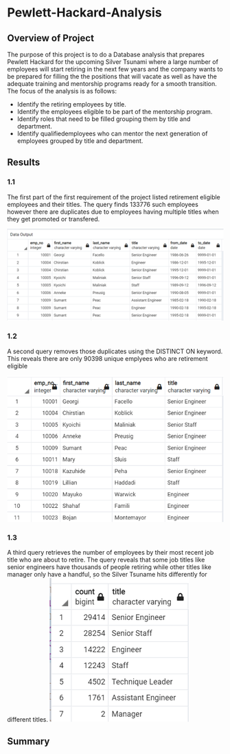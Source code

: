 # Pewlett-Hackard-Analysis

## **Overview of Project**

The purpose of this project  is to do a Database analysis that prepares Pewlett Hackard for the upcoming Silver Tsunami where a large number of employees will start retiring in the next few years and the company wants to be prepared for filling the the positions that will vacate as well as have the adequate training and mentorship programs ready for a smooth transition.
The focus of the analysis is as follows: 

-	Identify the retiring employees by  title.
-	Identify the employees eligible to be part of the mentorship program.
-	Identify roles that need to be filled grouping them by title and department.
-	Identify qualifiedemployees who can mentor the next generation of employees grouped by title and department.

## Results

 ### 1.1 
 The first part of the first requirement of the project listed retirement eligible employees and their titles.
   The query finds 133776 such employees however there are duplicates due to employees having multiple titles when they get promoted or transfered.
   
  ![IMAGE_DESCRIPTION](/Data/retirement_titles.png)


 ### 1.2
 A second query removes those duplicates using the DISTINCT ON keyword. This reveals there are only 90398 unique emplyees who are retirement eligible
 
 ![IMAGE_DESCRIPTION](/Data/unique_titles.png)
 
 ### 1.3
 A third query retrieves the number of employees by their most recent job title who are about to retire.
 The query reveals that some job titles like senior engineers have thousands of people retiring while other titles like manager only have a handful, so the Silver Tsuname hits differently for different titles.
 ![IMAGE_DESCRIPTION](/Data/retiring_titles.png)
 


## Summary


